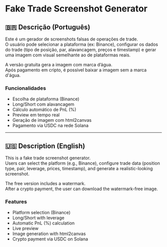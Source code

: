 # Fake Trade Screenshot Generator

## 🇧🇷 Descrição (Português)

Este é um gerador de screenshots falsas de operações de trade.  
O usuário pode selecionar a plataforma (ex: Binance), configurar os dados do trade (tipo de posição, par, alavancagem, preços e timestamp) e gerar uma imagem com visual semelhante ao de plataformas reais.

A versão gratuita gera a imagem com marca d’água.  
Após pagamento em cripto, é possível baixar a imagem sem a marca d'água.

### Funcionalidades
- Escolha de plataforma (Binance)
- Long/Short com alavancagem
- Cálculo automático de PnL (%)
- Preview em tempo real
- Geração de imagem com html2canvas
- Pagamento via USDC na rede Solana

---

## 🇺🇸 Description (English)

This is a fake trade screenshot generator.  
Users can select the platform (e.g., Binance), configure trade data (position type, pair, leverage, prices, timestamp), and generate a realistic-looking screenshot.

The free version includes a watermark.  
After a crypto payment, the user can download the watermark-free image.

### Features
- Platform selection (Binance)
- Long/Short with leverage
- Automatic PnL (%) calculation
- Live preview
- Image generation with html2canvas
- Crypto payment via USDC on Solana

